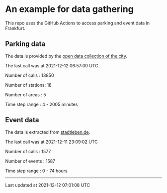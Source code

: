 # An example for data gathering

This repo uses the GitHub Actions to access parking and event data in Frankfurt.

## Parking data
The data is provided by the [open data collection of the city](https://www.offenedaten.frankfurt.de/).

The last call was at 2021-12-12 06:57:00 UTC

Number of calls   : 13850

Number of stations:    18

Number of areas   :     5

Time step range   :     4 -  2005 minutes


## Event data
The data is extracted from [stadtleben.de](https://stadtleben.de/frankfurt/).

The last call was at 2021-12-11 23:09:02 UTC

Number of calls   : 1577

Number of events  : 1587

Time step range   :    0 -   74 hours


----

Last updated at 2021-12-12 07:01:08 UTC
